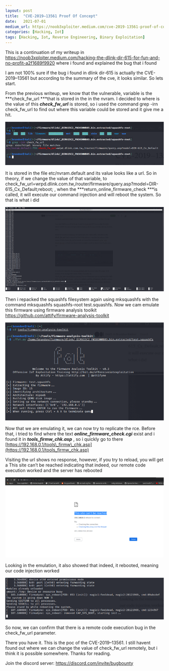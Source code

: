 ```yaml
---
layout:	post
title:	"CVE-2019–13561 Proof Of Concept"
date:	2021-07-01
medium_url: https://noob3xploiter.medium.com/cve-2019-13561-proof-of-concept-da8bd9b232e9
categories: [Hacking, Iot]
tags: [Hacking, Iot, Reverse Engineering, Binary Exploitation]
---
```


  This is a continuation of my writeup in <https://noob3xploiter.medium.com/hacking-the-dlink-dir-615-for-fun-and-no-profit-a2f1689f9920> where i found and explained the bug that i found

I am not 100% sure if the bug i found in dlink dir-615 is actually the CVE-2019–13561 but according to the summary of the cve, it looks similar. So lets start.

From the previous writeup, we know that the vulnerable, variable is the ***check\_fw\_url ***that is stored in the in the nvram. I decided to where is the value of this ***check\_fw\_url*** is stored, so i used the command grep -irn check\_fw\_url to find out where this variable could be stored and it give me a hit.

![](/img/1*3o0d_xQEKGTbmzYDwuh5LQ.png)

It is stored in the file etc/nvram.default and its value looks like a url. So in theory, if we change the value of that variable, to check\_fw\_url=wrpd.dlink.com.tw,/router/firmware/query.asp?model=DIR-615\_Cx\_Default;reboot; , when the ***return\_online\_firmware\_check ***is called, it will execute our command injection and will reboot the system. So that is what i did

![](/img/1*ImBZAuyQTGuXODDu58Uovg.png)

Then i repacked the squashfs filesystem again using mksquashfs with the command mksquashfs squashfs-root test.squashfs. Now we cam emulate this firmware using firmware analysis toolkit <https://github.com/attify/firmware-analysis-toolkit>

![](/img/1*VcgWz5yitc36IQUb_pEmHw.png)

Now that we are emulating it, we can now try to replicate the rce. Before that, i tried to find where the text ***online\_firmware\_check.cgi*** exist and i found it in ***tools\_firmw\_chk.asp*** , so i quickly go to there [https://192.168.0.1/tools\_firmw\_chk.asp](https://192.168.0.1/tools_firmw_chk.asp)

Visiting the url shows no response, however, if you try to reload, you will get a This site can’t be reached indicating that indeed, our remote code execution worked and the server has rebooted

![](/img/1*SXiw_FiYmrdkf0PLFWfPAA.png)

Looking in the emulation, it also showed that indeed, it rebooted, meaning our code injection worked

![](/img/1*3a1kH7oNQaFGwOM521piOw.png)

So now, we can confirm that there is a remote code execution bug in the check\_fw\_url parameter.

There you have it. This is the poc of the CVE-2019–13561. I still havent found out where we can change the value of check\_fw\_url remotely, but i think it is possible somewhere. Thanks for reading.

Join the discord server: <https://discord.com/invite/bugbounty>

  